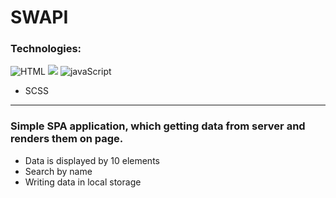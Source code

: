 # SWAPI

### Technologies:
![HTML](https://img.shields.io/badge/HTML-blue?style=for-the-badge&logo=html5&logoColor=white)
![](https://img.shields.io/badge/HTML5-E34F26?style=for-the-badge&logo=SCSS&logoColor=white)
![javaScript](https://img.shields.io/badge/-javaScript-990033?style=for-the-badge&logo=javaScript)

+ SCSS

***
### Simple SPA application, which getting data from server and renders them on page.

+ Data is displayed by 10 elements
+ Search by name
+ Writing data in local storage


